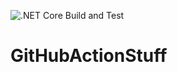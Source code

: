 ![.NET Core Build and Test](https://github.com/ardalis/GitHubActionStuff/workflows/.NET%20Core%20Build%20and%20Test/badge.svg)

# GitHubActionStuff
